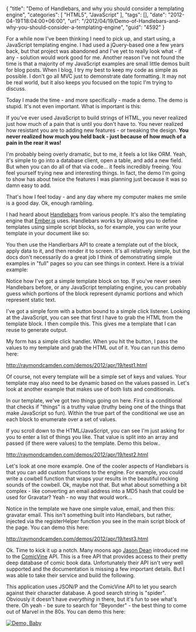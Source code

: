 {
	"title": "Demo of Handlebars, and why you should consider a templating engine",
	"categories": [
		"HTML5",
		"JavaScript"
	],
	"tags": [],
	"date": "2012-04-19T18:04:00+06:00",
	"url": "/2012/04/19/Demo-of-Handlebars-and-why-you-should-consider-a-templating-engine",
	"guid": "4592"
}

For a while now I've been thinking I need to pick up, and start using, a JavaScript templating engine. I had used a jQuery-based one a few years back, but that project was abandoned and I've yet to really look what - if any - solution would work good for me. Another reason I've not found the time is that a majority of my JavaScript examples are small little demos built for blog posts. When I blog, I try my best to keep my code as simple as possible. I don't go all MVC just to demonstrate date formatting. It may not be real world, but it also keeps you focused on the topic I'm trying to discuss. 

Today I made the time - and more specifically - made a demo. The demo is stupid. It's not even important. What is important is this:

If you've ever used JavaScript to build strings of HTML, you never realized just how much of a pain that is until you don't have to. You never realized how resistant you are to adding new features - or tweaking the design. <b>You never realized how much you held back - just because of how much of a pain in the rear it was!</b> 

I'm probably being overly dramatic, but to me, it feels a lot like ORM. Yeah, it's simple to go into a database client, open a table, and add a new field. But when you can do all of that via code... it feels incredibly freeing. You feel yourself trying new and interesting things. In fact, the demo I'm going to show has about twice the features I was planning just because it was so damn easy to add. 

That's how I feel today - and any day where my computer makes me smile is a good day. Ok, enough rambling.

I had heard about <a href="http://handlebarsjs.com/">Handlebars</a> from various people. It's also the templating engine that <a href="http://emberjs.com/">Ember.js</a> uses. Handlebars works by allowing you to define templates using simple script blocks, so for example, you can write your template in your document like so:

<script src="https://gist.github.com/2424281.js?file=gistfile1.txt"></script>

You then use the Handlerbars API to create a template out of the block, apply data to it, and then render it to screen. It's all relatively simple, but the docs don't necessarily do a great job I think of demonstrating simple examples in "full" pages so you can see things in context. Here is a trivial example:

<script src="https://gist.github.com/2424328.js?file=test1.html"></script>

Notice how I've got a simple template block on top. If you've never seen Handlebars before, or any JavaScript templating engine, you can probably guess which portions of the block represent dynamic portions and which represent static text.

I've got a simple form with a button bound to a simple click listener. Looking at the JavaScript, you can see that first I have to grab the HTML from the template block. I then compile this. This gives me a template that I can reuse to generate output.

My form has a simple click handler. When you hit the button, I pass the values to my template and grab the HTML out of it. You can run this demo here: 

<a href="http://raymondcamden.com/demos/2012/apr/19/test1.html">http://raymondcamden.com/demos/2012/apr/19/test1.html</a>

Of course, not every template will be a simple set of keys and values. Your template may also need to be dynamic based on the values passed in. Let's look at another example that makes use of both lists and conditionals.

<script src="https://gist.github.com/2424372.js?file=test2.html"></script>

In our template, we've got two things going on here. First is a conditional that checks if "things" is a truthy value (truthy being one of the things that make JavaScript so fun). Within the true part of the conditional we use an each block to enumerate over a set of values.

If you scroll down to the HTML/JavaScript, you can see I'm just asking for you to enter a list of things you like. That value is split into an array and passed (if there were values) to the template. Demo this below..

<a href="http://raymondcamden.com/demos/2012/apr/19/test2.html">http://raymondcamden.com/demos/2012/apr/19/test2.html</a>

Let's look at one more example. One of the cooler aspects of Handlebars is that you can add custom functions to the engine. For example, you could write a cowbell function that wraps your results in the beautiful rocking sounds of the cowbell. Ok, maybe not that. But what about something a bit complex - like converting an email address into a MD5 hash that could be used for Gravatar? Yeah - no way that would work...

<script src="https://gist.github.com/2424442.js?file=test3.html"></script>

Notice in the template we have one simple value, email, and then this: gravatar email. This isn't something built into Handlebars, but rather, injected via the registerHelper function you see in the main script block of the page. You can demo this here: 

<a href="http://raymondcamden.com/demos/2012/apr/19/test3.html">http://raymondcamden.com/demos/2012/apr/19/test3.html</a>
 
Ok. Time to kick it up a notch. Many moons ago <a href="http://www.12robots.com/">Jason Dean</a> introduced me to the <a href="http://api.comicvine.com">ComicVine</a> API. This is a free API that provides access to their pretty deep database of comic book data. Unfortunately their API isn't very well supported and the documentation is missing a few important details. But I was able to take their service and build the following.

<script src="https://gist.github.com/2424490.js?file=index.html"></script>

This application uses JSON/P and the ComicVine API to let you search against their character database. A good search string is "spider". Obviously it doesn't have <i>everything</i> in there, but it's fun to see what's there. Oh yeah - be sure to search for "Beyonder" - the best thing to come out of Marvel in the 80s. You can demo this here:

<a href="http://raymondcamden.com/demos/2012/apr/19/"><img src="http://www.raymondcamden.com/images/icon_128.png" title="Demo, Baby" border="0"></a>